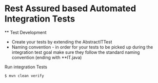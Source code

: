 # Rest Assured based Automated Integration Tests

** Test Development
* Create your tests by extending the AbstractITTest
* Naming convention - in order for your tests to be picked up during the integration test goal make sure they follow the standard naming convention (ending with **IT.java)




Run integration Tests
````bash
$ mvn clean verify
````
